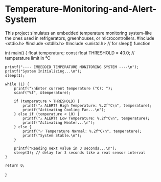 # Temperature-Monitoring-and-Alert-System
This project simulates an embedded temperature monitoring system-like the ones used in refrigerators, greenhouses, or microcontrollers.
#include <stdio.h>
#include <stdlib.h>
#include <unistd.h> // for sleep() function

int main() {
    float temperature;
    const float THRESHOLD = 40.0; // temperature limit in °C

    printf("---- EMBEDDED TEMPERATURE MONITORING SYSTEM ----\n");
    printf("System Initializing...\n");
    sleep(1);

    while (1) {
        printf("\nEnter current temperature (°C): ");
        scanf("%f", &temperature);

        if (temperature > THRESHOLD) {
            printf("⚠️ ALERT! High Temperature: %.2f°C\n", temperature);
            printf("Activating Cooling Fan...\n");
        } else if (temperature < 10) {
            printf("⚠️ ALERT! Low Temperature: %.2f°C\n", temperature);
            printf("Activating Heater...\n");
        } else {
            printf("✅ Temperature Normal: %.2f°C\n", temperature);
            printf("System Stable.\n");
        }

        printf("Reading next value in 3 seconds...\n");
        sleep(3); // delay for 3 seconds like a real sensor interval
    }

    return 0;
}
